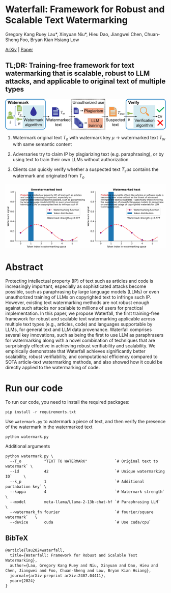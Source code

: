 # Waterfall: Framework for Robust and Scalable Text Watermarking
Gregory Kang Ruey Lau*, Xinyuan Niu*, Hieu Dao, Jiangwei Chen, Chuan-Sheng Foo, Bryan Kian Hsiang Low

[ArXiv](https://arxiv.org/abs/2407.04411) | [Paper](https://arxiv.org/pdf/2407.04411)

## TL;DR: Training-free framework for text watermarking that is scalable, robust to LLM attacks, and applicable to original text of multiple types 

![Alt text](Images/Problem_formulation.jpg "")

1. Watermark original text $T_o$ with watermark key $\mu$ → watermarked text $T_w$ with same semantic content

2. Adversaries try to claim IP by plagiarizing text (e.g. paraphrasing), or by using text to train their own LLMs without authorization

3. Clients can quickly verify whether a suspected text $T_sus$ contains the watermark and originated from $T_o$


![Alt text](Images/Illustration.gif "Text watermarked with a sine-watermark shows the watermark signal when verified with the correct key")

# Abstract
Protecting intellectual property (IP) of text such as articles and code is increasingly important, especially as sophisticated attacks become possible, such as paraphrasing by large language models (LLMs) or even unauthorized training of LLMs on copyrighted text to infringe such IP. However, existing text watermarking methods are not robust enough against such attacks nor scalable to millions of users for practical implementation. In this paper, we propose Waterfall, the first training-free framework for robust and scalable text watermarking applicable across multiple text types (e.g., articles, code) and languages supportable by LLMs, for general text and LLM data provenance. Waterfall comprises several key innovations, such as being the first to use LLM as paraphrasers for watermarking along with a novel combination of techniques that are surprisingly effective in achieving robust verifiability and scalability. We empirically demonstrate that Waterfall achieves significantly better scalability, robust verifiability, and computational efficiency compared to SOTA article-text watermarking methods, and also showed how it could be directly applied to the watermarking of code.

# Run our code
To run our code, you need to install the required packages:
```
pip install -r requirements.txt
```

Use `watermark.py` to watermark a piece of text, and then verify the presence of the watermark in the watermarked text
```
python watermark.py
```

Additional arguments
```
python watermark.py \
  --T_o          "TEXT TO WATERMARK"            `# Original text to watermark` \
  --id           42                             `# Unique watermarking ID`     \
  --k_p          1                              `# Additional purtabation key` \
  --kappa        4                              `# Watermark strength`         \
  --model        meta-llama/Llama-2-13b-chat-hf `# Paraphrasing LLM`           \
  --watermark_fn fourier                        `# fourier/square watermark`   \
  --device       cuda                           `# Use cuda/cpu`
```

## BibTeX
```
@article{lau2024waterfall,
  title={Waterfall: Framework for Robust and Scalable Text Watermarking},
  author={Lau, Gregory Kang Ruey and Niu, Xinyuan and Dao, Hieu and Chen, Jiangwei and Foo, Chuan-Sheng and Low, Bryan Kian Hsiang},
  journal={arXiv preprint arXiv:2407.04411},
  year={2024}
}
```